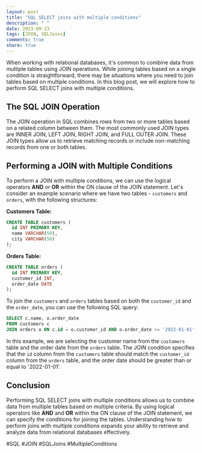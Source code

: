 ```yaml
---
layout: post
title: "SQL SELECT joins with multiple conditions"
description: " "
date: 2023-09-23
tags: [JOIN, SQLJoins]
comments: true
share: true
---
```


When working with relational databases, it's common to combine data from multiple tables using JOIN operations. While joining tables based on a single condition is straightforward, there may be situations where you need to join tables based on multiple conditions. In this blog post, we will explore how to perform SQL SELECT joins with multiple conditions.

## The SQL JOIN Operation

The JOIN operation in SQL combines rows from two or more tables based on a related column between them. The most commonly used JOIN types are INNER JOIN, LEFT JOIN, RIGHT JOIN, and FULL OUTER JOIN. These JOIN types allow us to retrieve matching records or include non-matching records from one or both tables.

## Performing a JOIN with Multiple Conditions

To perform a JOIN with multiple conditions, we can use the logical operators **AND** or **OR** within the ON clause of the JOIN statement. Let's consider an example scenario where we have two tables - `customers` and `orders`, with the following structures:

**Customers Table:**
```sql
CREATE TABLE customers (
  id INT PRIMARY KEY,
  name VARCHAR(50),
  city VARCHAR(50)
);
```

**Orders Table:**
```sql
CREATE TABLE orders (
  id INT PRIMARY KEY,
  customer_id INT,
  order_date DATE
);
```

To join the `customers` and `orders` tables based on both the `customer_id` and the `order_date`, you can use the following SQL query:

```sql
SELECT c.name, o.order_date
FROM customers c
JOIN orders o ON c.id = o.customer_id AND o.order_date >= '2022-01-01';
```

In this example, we are selecting the customer name from the `customers` table and the order date from the `orders` table. The JOIN condition specifies that the `id` column from the `customers` table should match the `customer_id` column from the `orders` table, and the order date should be greater than or equal to '2022-01-01'.

## Conclusion

Performing SQL SELECT joins with multiple conditions allows us to combine data from multiple tables based on multiple criteria. By using logical operators like **AND** and **OR** within the ON clause of the JOIN statement, we can specify the conditions for joining the tables. Understanding how to perform joins with multiple conditions expands your ability to retrieve and analyze data from relational databases effectively.

#SQL #JOIN #SQLJoins #MultipleConditions